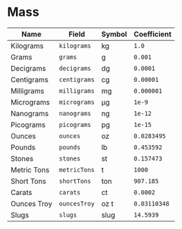 # Mass

| Name        | Field        | Symbol | Coefficient  |
| ----------- | ------------ | ------ | ------------ |
| Kilograms   | `kilograms`  | kg     | `1.0`        |
| Grams       | `grams`      | g      | `0.001`      |
| Decigrams   | `decigrams`  | dg     | `0.0001`     |
| Centigrams  | `centigrams` | cg     | `0.00001`    |
| Milligrams  | `milligrams` | mg     | `0.000001`   |
| Micrograms  | `micrograms` | µg     | `1e-9`       |
| Nanograms   | `nanograms`  | ng     | `1e-12`      |
| Picograms   | `picograms`  | pg     | `1e-15`      |
| Ounces      | `ounces`     | oz     | `0.0283495`  |
| Pounds      | `pounds`     | lb     | `0.453592`   |
| Stones      | `stones`     | st     | `0.157473`   |
| Metric Tons | `metricTons` | t      | `1000`       |
| Short Tons  | `shortTons`  | ton    | `907.185`    |
| Carats      | `carats`     | ct     | `0.0002`     |
| Ounces Troy | `ouncesTroy` | oz t   | `0.03110348` |
| Slugs       | `slugs`      | slug   | `14.5939`    |
